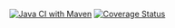 [![Java CI with Maven](https://github.com/NtrLk/https://github.com/NtrLk/Assignment-2-Maven/actions/workflows/main.yml/badge.svg)](https://github.com/NtrLk/https://github.com/NtrLk/Assignment-2-Maven/actions/workflows/main.yml)
[![Coverage Status](https://coveralls.io/repos/github/NtrLk/https://github.com/NtrLk/Assignment-2-Maven/badge.svg?branch=master)](https://coveralls.io/github/NtrLk/https://github.com/NtrLk/Assignment-2-Maven?branch=master)